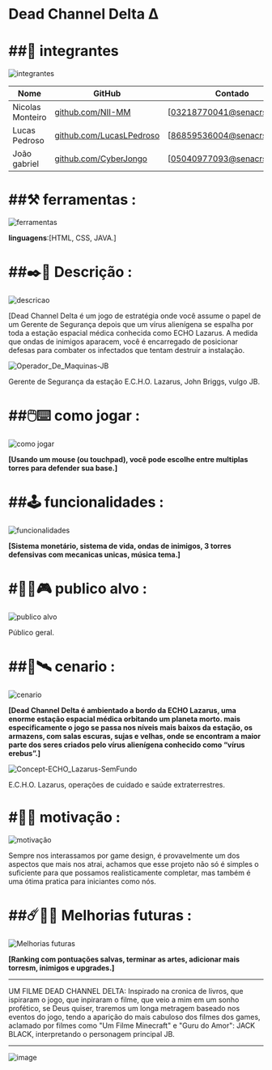 <H1>Dead Channel Delta Δ</h1>

<H1>##👥 integrantes</H1> 

![integrantes](https://github.com/user-attachments/assets/6b5adb3e-276a-48ce-84a6-5d1d2659a1dc)



|Nome            |GitHub                                                      |Contado                     |
|----------------|------------------------------------------------------------|----------------------------|
|Nicolas Monteiro|[github.com/NII-MM](https://githun.com/NII-MM)              |[03218770041@senacrs.edu.br]|
|Lucas Pedroso   |[github.com/LucasLPedroso](https://github.com/LucasLPedroso)|[86859536004@senacrs.edu.br]|
|João gabriel    |[github.com/CyberJongo](https://github.com/CyberJongo)      |[05040977093@senacrs.edu.br]|



<H1>##⚒️ ferramentas : </h1>

![ferramentas](https://github.com/user-attachments/assets/26d647d6-ce9b-485c-bbac-23a497fd8f52)


**linguagens**:[HTML, CSS, JAVA.]

<H1>##✒️📜 Descrição :</h1>

![descricao](https://github.com/user-attachments/assets/d132857b-2ef5-4e46-99be-ae236501983a)

[Dead Channel Delta é um jogo de estratégia onde você assume o papel de um Gerente de Segurança depois que um vírus alienígena se espalha por toda a estação espacial médica conhecida como ECHO Lazarus. A medida que ondas de inimigos aparacem, você é encarregado de posicionar defesas para combater os infectados que tentam destruir a instalação.

![Operador_De_Maquinas-JB](https://github.com/user-attachments/assets/bb3900c0-1644-4151-bf42-63cb3d8fece2)

Gerente de Segurança da estação E.C.H.O. Lazarus, John Briggs, vulgo JB.

<H1>##🖱️⌨️ como jogar :</h1>

![como jogar](https://github.com/user-attachments/assets/4a954ca7-ca8a-4619-b447-cd912f0ad6a9)


**[Usando um mouse (ou touchpad), você pode escolhe entre multiplas torres para defender sua base.]**

<H1>##🕹️ funcionalidades :</h1>

![funcionalidades](https://github.com/user-attachments/assets/ea895c00-c376-495b-9afa-b872f82d4eeb)


**[Sistema monetário, sistema de vida, ondas de inimigos, 3 torres defensivas com mecanicas unicas, música tema.]**

<H1>#🧍‍♂️🎮 publico alvo :</h1>

![publico alvo](https://github.com/user-attachments/assets/259fd288-9274-4685-906f-81c1dcd3314a)


Público geral.

<H1>##🌌🛰️ cenario : </h1>

![cenario](https://github.com/user-attachments/assets/8192b691-1db9-426f-97f5-69fe74fc2ce9)


**[Dead Channel Delta é ambientado a bordo da ECHO Lazarus, uma enorme estação espacial médica orbitando um planeta morto. mais especificamente o jogo se passa nos níveis mais baixos da estação, os armazens, com salas escuras, sujas e velhas, onde se encontram a maior parte dos seres criados pelo vírus alienígena conhecido como “vírus erebus”.]**


![Concept-ECHO_Lazarus-SemFundo](https://github.com/user-attachments/assets/133a8e37-bc02-41a8-9c26-f20c1608cc2a)


E.C.H.O. Lazarus, operações de cuidado e saúde extraterrestres.

<H1>#👾✊ motivação :</h1>

![motivação](https://github.com/user-attachments/assets/75e6f227-fb5e-485f-b465-f5a6405be86f)


Sempre nos interassamos por game design, é provavelmente um dos aspectos que mais nos atrai, achamos que esse projeto não só é simples o suficiente para que possamos realisticamente completar, mas também é uma ótima pratica para iniciantes como nós.

<H1>##☄️🤖🚀 Melhorias futuras : </h1>

![Melhorias futuras](https://github.com/user-attachments/assets/cf7d6db4-9675-49cb-affc-ec0778380e8f)



**[Ranking com pontuações salvas, terminar as artes, adicionar mais torresm, inimigos e upgrades.]**


--------------------------------------------------------------------------------------------------------
UM FILME DEAD CHANNEL DELTA:
Inspirado na cronica de livros, que ispiraram o jogo, que inpiraram o filme, que veio a mim em um sonho profético, se Deus quiser, traremos um longa metragem baseado nos eventos do jogo, tendo a aparição do mais cabuloso dos filmes dos games, aclamado por filmes como "Um Filme Minecraft" e "Guru do Amor": JACK BLACK, interpretando o personagem principal JB.

--------------------------------------------------------------------------------------------------------------------------------------------------------
   ![image](https://github.com/user-attachments/assets/17b33919-0b48-472d-9b65-54c82c83dfe9) 

